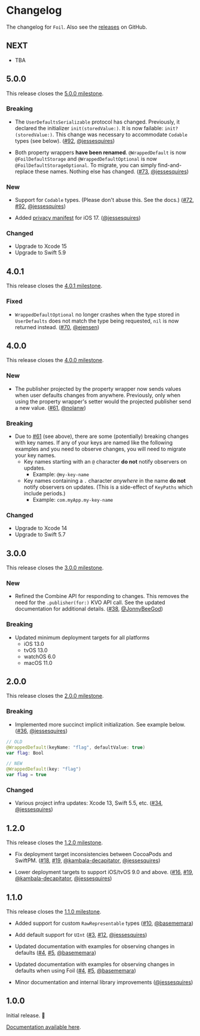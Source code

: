 # Changelog

The changelog for `Foil`. Also see the [releases](https://github.com/jessesquires/Foil/releases) on GitHub.

NEXT
-----

- TBA

5.0.0
-----

This release closes the [5.0.0 milestone](https://github.com/jessesquires/Foil/milestone/7?closed=1).

### Breaking

- The `UserDefaultsSerializable` protocol has changed. Previously, it declared the initializer `init(storedValue:)`. It is now failable: `init?(storedValue:)`. This change was necessary to accommodate `Codable` types (see below). ([#92](https://github.com/jessesquires/Foil/issues/92), [@jessesquires](https://github.com/jessesquires))

- Both property wrappers **have been renamed**. `@WrappedDefault` is now `@FoilDefaultStorage` and `@WrappedDefaultOptional` is now `@FoilDefaultStorageOptional`. To migrate, you can simply find-and-replace these names. Nothing else has changed. ([#73](https://github.com/jessesquires/Foil/issues/73), [@jessesquires](https://github.com/jessesquires))

### New

- Support for `Codable` types. (Please don't abuse this. See the docs.) ([#72](https://github.com/jessesquires/Foil/issues/72), [#92](https://github.com/jessesquires/Foil/issues/92), [@jessesquires](https://github.com/jessesquires))

- Added [privacy manifest](https://developer.apple.com/documentation/bundleresources/privacy_manifest_files) for iOS 17. ([@jessesquires](https://github.com/jessesquires))

### Changed

- Upgrade to Xcode 15
- Upgrade to Swift 5.9

4.0.1
-----

This release closes the [4.0.1 milestone](https://github.com/jessesquires/Foil/milestone/6?closed=1).

### Fixed

- `WrappedDefaultOptional` no longer crashes when the type stored in `UserDefaults` does not match the type being requested, `nil` is now returned instead. ([#70](https://github.com/jessesquires/Foil/pull/70), [@ejensen](https://github.com/ejensen))

4.0.0
-----

This release closes the [4.0.0 milestone](https://github.com/jessesquires/Foil/milestone/5?closed=1).

### New

- The publisher projected by the property wrapper now sends values when user defaults changes from anywhere. Previously, only when using the property wrapper's setter would the projected publisher send a new value. ([#61](https://github.com/jessesquires/Foil/pull/61), [@nolanw](https://github.com/nolanw))

### Breaking

- Due to [#61](https://github.com/jessesquires/Foil/pull/61) (see above), there are some (potentially) breaking changes with key names. If any of your keys are named like the following examples and you need to observe changes, you will need to migrate your key names.
    - Key names starting with an `@` character **do not** notify observers on updates.
        - Example: `@my-key-name`
    - Key names containing a `.` character _anywhere_ in the name **do not** notify observers on updates. (This is a side-effect of `KeyPaths` which include periods.)
        - Example: `com.myApp.my-key-name`

### Changed

- Upgrade to Xcode 14
- Upgrade to Swift 5.7

3.0.0
-----

This release closes the [3.0.0 milestone](https://github.com/jessesquires/Foil/milestone/4?closed=1).

### New

- Refined the Combine API for responding to changes. This removes the need for the `.publisher(for:)` KVO API call. See the updated documentation for additional details. ([#38](https://github.com/jessesquires/Foil/issues/38), [@JonnyBeeGod](https://github.com/JonnyBeeGod))

### Breaking

- Updated minimum deployment targets for all platforms
    - iOS 13.0
    - tvOS 13.0
    - watchOS 6.0
    - macOS 11.0

2.0.0
-----

This release closes the [2.0.0 milestone](https://github.com/jessesquires/Foil/milestone/3?closed=1).

### Breaking

- Implemented more succinct implicit initialization. See example below. ([#36](https://github.com/jessesquires/Foil/issues/36), [@jessesquires](https://github.com/jessesquires))

```swift
// OLD
@WrappedDefault(keyName: "flag", defaultValue: true)
var flag: Bool

// NEW
@WrappedDefault(key: "flag")
var flag = true
```

### Changed

- Various project infra updates: Xcode 13, Swift 5.5, etc. ([#34](https://github.com/jessesquires/Foil/issues/34), [@jessesquires](https://github.com/jessesquires))

1.2.0
-----

This release closes the [1.2.0 milestone](https://github.com/jessesquires/Foil/milestone/2?closed=1).

- Fix deployment target inconsistencies between CocoaPods and SwiftPM. ([#18](https://github.com/jessesquires/Foil/issues/18), [#19](https://github.com/jessesquires/Foil/pull/19), [@kambala-decapitator](https://github.com/kambala-decapitator), [@jessesquires](https://github.com/jessesquires))

- Lower deployment targets to support iOS/tvOS 9.0 and above. ([#16](https://github.com/jessesquires/Foil/issues/16), [#19](https://github.com/jessesquires/Foil/pull/19), [@kambala-decapitator](https://github.com/kambala-decapitator), [@jessesquires](https://github.com/jessesquires))

1.1.0
-----

This release closes the [1.1.0 milestone](https://github.com/jessesquires/Foil/milestone/1?closed=1).

- Added support for custom `RawRepresentable` types ([#10](https://github.com/jessesquires/Foil/pull/10), [@basememara](https://github.com/basememara))

- Add default support for `UInt` ([#3](https://github.com/jessesquires/Foil/issues/3), [#12](https://github.com/jessesquires/Foil/pull/12), [@jessesquires](https://github.com/jessesquires))

- Updated documentation with examples for observing changes in defaults ([#4](https://github.com/jessesquires/Foil/issues/4), [#5](https://github.com/jessesquires/Foil/pull/5), [@basememara](https://github.com/basememara))

- Updated documentation with examples for observing changes in defaults when using Foil ([#4](https://github.com/jessesquires/Foil/issues/4), [#5](https://github.com/jessesquires/Foil/pull/5), [@basememara](https://github.com/basememara))

- Minor documentation and internal library improvements ([@jessesquires](https://github.com/jessesquires))

1.0.0
-----

Initial release. 🎉

[Documentation available here](https://jessesquires.github.io/Foil/).
